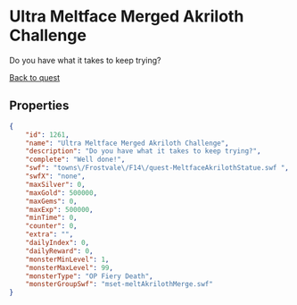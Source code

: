 # Ultra Meltface Merged Akriloth Challenge

Do you have what it takes to keep trying?

[Back to quest](../quests.md)

## Properties

```json
{
    "id": 1261,
    "name": "Ultra Meltface Merged Akriloth Challenge",
    "description": "Do you have what it takes to keep trying?",
    "complete": "Well done!",
    "swf": "towns\/Frostvale\/F14\/quest-MeltfaceAkrilothStatue.swf ",
    "swfX": "none",
    "maxSilver": 0,
    "maxGold": 500000,
    "maxGems": 0,
    "maxExp": 500000,
    "minTime": 0,
    "counter": 0,
    "extra": "",
    "dailyIndex": 0,
    "dailyReward": 0,
    "monsterMinLevel": 1,
    "monsterMaxLevel": 99,
    "monsterType": "OP Fiery Death",
    "monsterGroupSwf": "mset-meltAkrilothMerge.swf"
}
```

